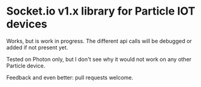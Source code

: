 # Socket.io v1.x library for Particle IOT devices

Works, but is work in progress. The different api calls will be debugged or added if not present yet.

Tested on Photon only, but I don't see why it would not work on any other Particle device. 

Feedback and even better: pull requests welcome.
